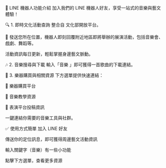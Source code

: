 🎵 LINE 機器人功能介紹
加入我們的 LINE 機器人好友，享受一站式的音樂與藝文體驗！

🔍 1. 即時文化活動查詢
整合自 文化部開放平台。

📍 發送您所在位置，機器人即刻回覆附近地區即將舉辦的展演活動，包括音樂會、戲劇、舞蹈等。

活動資訊每日更新，輕鬆掌握身邊藝文脈動。

🎶 2. 音樂搜尋與下載
輸入「音樂 」即可獲得一首歌曲的下載連結。

🛒 3. 樂器購買與相關資源
下方選單提供快速連結：

🎸 樂器購買平台

📘 音樂教學資源

🎤 表演平台投稿資訊

一鍵連結你需要的音樂工具與社群。

✅ 使用方式簡單
加入 LINE 好友

傳送你的定位訊息，即可獲得周邊藝文活動資訊

輸入關鍵字（音樂）有一些小功能

點擊下方選單，查看更多資源
